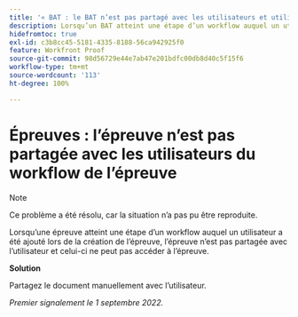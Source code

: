 ```yaml
---
title: '« BAT : le BAT n’est pas partagé avec les utilisateurs et utilisatrices du workflow du BAT »'
description: Lorsqu’un BAT atteint une étape d’un workflow auquel un utilisateur ou une utilisatrice a été ajouté(e) lors de la création de ce BAT, il n’est pas partagé avec l’utilisateur ou l’utilisatrice qui ne peut pas accéder à l’épreuve.
hidefromtoc: true
exl-id: c3b8cc45-5181-4335-8188-56ca942925f0
feature: Workfront Proof
source-git-commit: 98d56729e44e7ab47e201bdfc00db8d40c5f15f6
workflow-type: tm+mt
source-wordcount: '113'
ht-degree: 100%

---
```


# Épreuves : l’épreuve n’est pas partagée avec les utilisateurs du workflow de l’épreuve

<!--This issue is on the WF and WFP TOCs-->
<!--Requested article-->

>[!NOTE]
>
>Ce problème a été résolu, car la situation n’a pas pu être reproduite.

Lorsqu’une épreuve atteint une étape d’un workflow auquel un utilisateur a été ajouté lors de la création de l’épreuve, l’épreuve n’est pas partagée avec l’utilisateur et celui-ci ne peut pas accéder à l’épreuve.

**Solution**

Partagez le document manuellement avec l’utilisateur.

_Premier signalement le 1 septembre 2022._
